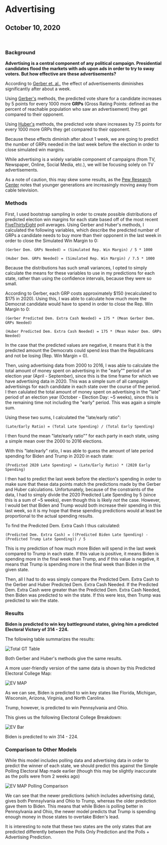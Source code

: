# Advertising

## October 10, 2020

<br>

### Background

**Advertising is a central component of any political campaign. Presidential candidates flood the markets with ads upon ads in order to try to sway voters. But how effective are these advertisements?**

According to [Gerber et. al.](https://www-cambridge-org.ezp-prod1.hul.harvard.edu/core/journals/american-political-science-review/article/how-large-and-longlasting-are-the-persuasive-effects-of-televised-campaign-ads-results-from-a-randomized-field-experiment/DA29FE8A5581C772006A1DEBB21CFC4C), the effect of advertisements diminishes significantly after about a week.

Using [Gerber's](https://www-cambridge-org.ezp-prod1.hul.harvard.edu/core/journals/american-political-science-review/article/how-large-and-longlasting-are-the-persuasive-effects-of-televised-campaign-ads-results-from-a-randomized-field-experiment/DA29FE8A5581C772006A1DEBB21CFC4C) methods, the predicted vote share for a candidate increases by 5 points for every 1000 more **GRPs** (Gross Rating Points: defined as the percent of reachable population who saw an advertisement) they get compared to their opponent.

Using [Huber's](https://hollis.harvard.edu/primo-explore/fulldisplay?docid=TN_cdi_gale_infotracacademiconefile_A170741649&context=PC&vid=HVD2&search_scope=everything&tab=everything&lang=en_US) methods, the predicted vote share increases by 7.5 points for every 1000 more GRPs they get compared to their opponent.

Because these effects diminish after about 1 week, we are going to predict the number of GRPs needed in the last week before the election in order to close simulated win margins.

While advertising is a widely variable component of campaigns (from TV, Newspaper, Online, Social Media, etc.), we will be focusing solely on TV advertisements. 

As a note of caution, this may skew some results, as the [Pew Research Center](https://www.journalism.org/2015/06/01/millennials-political-news/) notes that younger generations are increasingly moving away from cable television.

### Methods

First, I used bootstrap sampling in order to create possible distributions of predicted election win margins for each state based off of the most recent [FiveThirtyEight](https://github.com/fivethirtyeight/data/tree/master/polls) poll averages. Using Gerber and Huber's methods, I calculated the following variables, which describe the predicted number of GRPs a candidate needs to buy more than their opponent in the last week in order to close the Simulated Win Margin to 0:
```
(Gerber Dem. GRPs Needed) = (Simulated Rep. Win Margin) / 5 * 1000
```
```
(Huber Dem. GRPs Needed) = (Simulated Rep. Win Margin) / 7.5 * 1000
```

Because the distributions has such small variances, I opted to simply calculate the means for these variables to use in my predictions for each state, rather than using the confidence intervals, because they were so small.

According to Gerber, each GRP costs approximately \$150  (recalculated to \$175 in 2020). Using this, I was able to calculate how much more the Democrat candidate would have to spend in order to close the Rep. Win Margin to 0:
```
(Gerber Predicted Dem. Extra Cash Needed) = 175 * (Mean Gerber Dem. GRPs Needed)
```

```
(Huber Predicted Dem. Extra Cash Needed) = 175 * (Mean Huber Dem. GRPs Needed)
```

In the case that the predicted values are negative, it means that it is the predicted amount the Democrats could spend *less* than the Republicans and not be losing (Rep. Win Margin = 0).

Then, using advertising data from 2000 to 2016, I was able to calculate the total amount of money spent on advertising in the "early"" period of an election year (April - September), since this is the time frame for which we have advertising data in 2020. This was a simple sum of all campaign advertisings for each candidate in each state over the course of the period. I then calulated the total amount of money spent on advertising in the "late" period of an election year (October - Election Day: ~5 weeks), since this is the remaining time not including the "early" period. This was again a simple sum.

Using these two sums, I calculated the "late/early ratio":
```
(Late/Early Ratio) = (Total Late Spending) / (Total Early Spending)

```
I then found the mean "late/early ratio"" for each party in each state, using a simple mean over the 2000 to 2016 elections.

With this "late/early" ratio, I was able to guess the amount of late period spending for Biden and Trump in 2020 in each state:
```
(Predicted 2020 Late Spending) = (Late/Early Ratio) * (2020 Early Spending)
```

I then had to predict the last week before the election's spending in order to make sure that these data points match the predictions made by the Gerber and Huber calculations. Unfortunately, because of the constraints of the data, I had to simply divide the 2020 Predicted Late Spending by 5 (since this is a sum of ~5 weeks), even though this is likely *not* the case. However, I would bet that Biden and Trump would both increase their spending in this last week, so it is my hope that these spending predictions would at least be proportional to the actual spending results.

To find the Predicted Dem. Extra Cash I thus calculated:
```
(Predicted Dem. Extra Cash) = ((Predicted Biden Late Spending) - (Predicted Trump Late Spending)) / 5
```

This is my prediction of how much more Biden will spend in the last week compared to Trump in each state. If this value is positive, it means Biden is spending more in the final week than Trump, and if this value is negative, it means that Trump is spending more in the final week than Biden in the given state.

Then, all I had to do was simply compare the Predicted Dem. Extra Cash to the Gerber and Huber Predicted Dem. Extra Cash Needed. If the Predicted Dem. Extra Cash were greater than the Predicted Dem. Extra Cash Needed, then Biden was predicted to win the state. If this were less, then Trump was predicted to win the state.

### Results

**Biden is predicted to win key battleground states, giving him a predicted Electoral Victory of 314 - 224.**

The following table summarizes the results:

![Total GT Table](../figures/Ads_Total_Table.png)

Both Gerber and Huber's methods give the same results.

A more user-friendly version of the same data is shown by this Predicted Electoral College Map:

![EV MAP](../figures/Ads_EV_map.png)

As we can see, Biden is predicted to win key states like Florida, Michigan, Wisconsin, Arizona, Virginia, and North Carolina.

Trump, however, is predicted to win Pennsylvania and Ohio.

This gives us the following Electoral College Breakdown:

![EV Bar](../figures/Ads_EV.png)

Biden is predicted to win 314 - 224. 

### Comparison to Other Models

While this model includes polling data and advertising data in order to predict the winner of each state, we should predict this against the Simple Polling Electoral Map made earlier (though this may be slightly inaccurate as the polls were from 2 weeks ago)

![EV MAP Polling Comparison](../figures/Ads_EV_Map_Comparison.png)

We can see that the newer predictions (which includes advertising data), gives both Pennsylvania and Ohio to Trump, whereas the older prediction gave them to Biden. This means that while Biden is polling better in Pennsylvania and Ohio, the newer model predicts that Trump is spending enough money in those states to overtake Biden's lead.

It is interesting to note that these two states are the only states that are predicted differently between the Polls Only Prediction and the Polls + Advertising Prediction.
